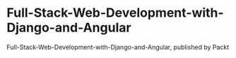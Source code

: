# Full-Stack-Web-Development-with-Django-and-Angular
Full-Stack-Web-Development-with-Django-and-Angular, published by Packt
